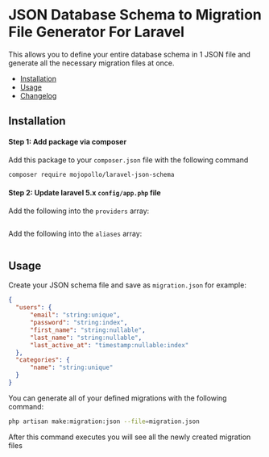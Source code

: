 
JSON Database Schema to Migration File Generator For Laravel
========================

This allows you to define your entire database schema in 1 JSON file and generate all the necessary migration files at once.

- [Installation](#installation)
- [Usage](#usage)
- [Changelog](CHANGELOG.md)

<a id="installation"></a>
## Installation

#### Step 1: Add package via composer

Add this package to your `composer.json` file with the following command

```bash
composer require mojopollo/laravel-json-schema
```

#### Step 2: Update laravel 5.x `config/app.php` file

Add the following into the `providers` array:
```php
```

Add the following into the `aliases` array:
```php
```

<a id="usage"></a>
## Usage
Create your JSON schema file and save as ```migration.json``` for example:

```json
{
  "users": {
      "email": "string:unique",
      "password": "string:index",
      "first_name": "string:nullable",
      "last_name": "string:nullable",
      "last_active_at": "timestamp:nullable:index"
  },
  "categories": {
      "name": "string:unique"
  }
}
```

You can generate all of your defined migrations with the following command:

```bash
php artisan make:migration:json --file=migration.json
```

After this command executes you will see all the newly created migration files
